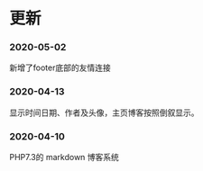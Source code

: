 # 更新

### 2020-05-02

新增了footer底部的友情连接

### 2020-04-13

显示时间日期、作者及头像，主页博客按照倒叙显示。

### 2020-04-10

PHP7.3的 markdown 博客系统